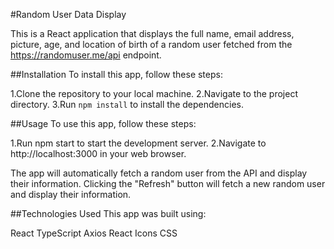 #Random User Data Display

This is a React application that displays the full name, email address, picture, age, and location of birth of a random user fetched from the https://randomuser.me/api endpoint.

##Installation
To install this app, follow these steps:

1.Clone the repository to your local machine.
2.Navigate to the project directory.
3.Run `npm install` to install the dependencies.

##Usage
To use this app, follow these steps:

1.Run npm start to start the development server.
2.Navigate to http://localhost:3000 in your web browser.

The app will automatically fetch a random user from the API and display their information. Clicking the "Refresh" button will fetch a new random user and display their information.

##Technologies Used
This app was built using:

React
TypeScript
Axios
React Icons
CSS
